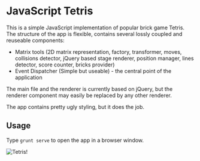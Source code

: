 JavaScript Tetris
====

This is a simple JavaScript implementation of popular brick game Tetris. The structure
of the app is flexible, contains several lossly coupled and reuseable components:


- Matrix tools (2D matrix representation, factory, transformer, moves, collisions detector, jQuery based stage renderer, position manager<!--Please, refactor me!!-->, lines detector, score counter, bricks provider)
- Event Dispatcher (Simple but useable) - the central point of the application


The main file and the renderer is currently based on jQuery, but the renderer component may easily be replaced by any other renderer.


The app contains pretty ugly styling, but it does the job.

Usage
---

Type `grunt serve` to open the app in a browser window.


![Tetris!](https://raw.github.com/gacek85/Tetris/develop/app/images/screen1.jpg)